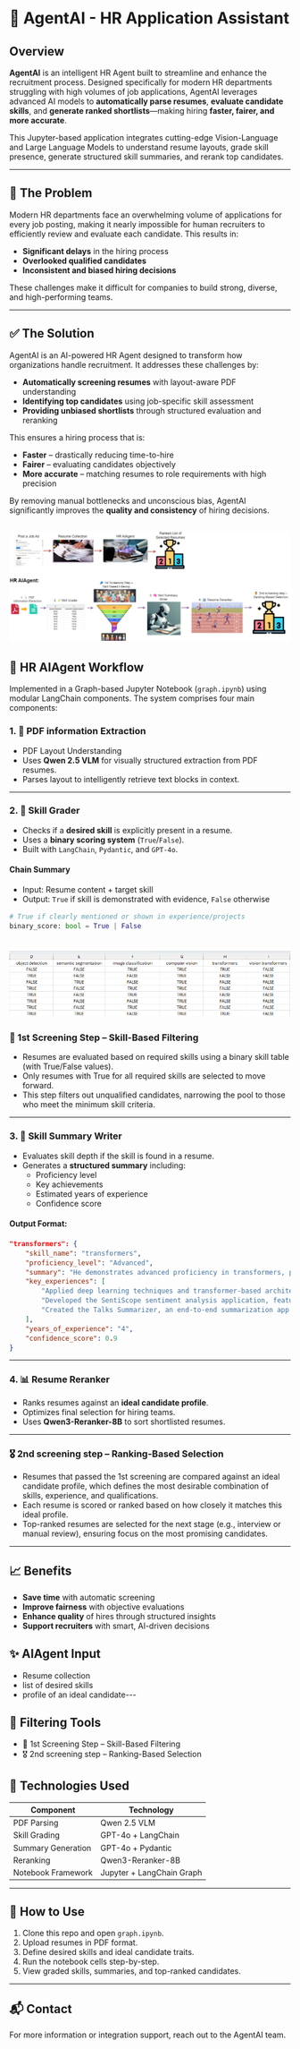 
# 🧠 AgentAI - HR Application Assistant

## Overview

**AgentAI** is an intelligent HR Agent built to streamline and enhance the recruitment process. Designed specifically for modern HR departments struggling with high volumes of job applications, AgentAI leverages advanced AI models to **automatically parse resumes**, **evaluate candidate skills**, and **generate ranked shortlists**—making hiring **faster, fairer, and more accurate**.

This Jupyter-based application integrates cutting-edge Vision-Language and Large Language Models to understand resume layouts, grade skill presence, generate structured skill summaries, and rerank top candidates.

---

## 🚨 The Problem

Modern HR departments face an overwhelming volume of applications for every job posting, making it nearly impossible for human recruiters to efficiently review and evaluate each candidate. This results in:

- **Significant delays** in the hiring process
- **Overlooked qualified candidates**
- **Inconsistent and biased hiring decisions**

These challenges make it difficult for companies to build strong, diverse, and high-performing teams.

---

## ✅ The Solution

AgentAI is an AI-powered HR Agent designed to transform how organizations handle recruitment. It addresses these challenges by:

- **Automatically screening resumes** with layout-aware PDF understanding
- **Identifying top candidates** using job-specific skill assessment
- **Providing unbiased shortlists** through structured evaluation and reranking

This ensures a hiring process that is:
- **Faster** – drastically reducing time-to-hire
- **Fairer** – evaluating candidates objectively
- **More accurate** – matching resumes to role requirements with high precision

By removing manual bottlenecks and unconscious bias, AgentAI significantly improves the **quality and consistency** of hiring decisions.


![solution](./images/HR-AI-Agent.drawio.png)
---

## 📁 HR AIAgent Workflow

Implemented in a Graph-based Jupyter Notebook (`graph.ipynb`) using modular LangChain components. The system comprises four main components:

### 1. 📄 PDF information Extraction
- PDF Layout Understanding
- Uses **Qwen 2.5 VLM** for visually structured extraction from PDF resumes.
- Parses layout to intelligently retrieve text blocks in context.

---

### 2. 🧪 Skill Grader

- Checks if a **desired skill** is explicitly present in a resume.
- Uses a **binary scoring system** (`True`/`False`).
- Built with `LangChain`, `Pydantic`, and `GPT-4o`.

#### Chain Summary
- Input: Resume content + target skill
- Output: `True` if skill is demonstrated with evidence, `False` otherwise

```python
# True if clearly mentioned or shown in experience/projects
binary_score: bool = True | False
```

![alt text](./images/skill_grader_example.png)
---

### 🔎 1st Screening Step – Skill-Based Filtering

- Resumes are evaluated based on required skills using a binary skill table (with True/False values).
- Only resumes with True for all required skills are selected to move forward.
- This step filters out unqualified candidates, narrowing the pool to those who meet the minimum skill criteria.
---




### 3. 🧠 Skill Summary Writer

- Evaluates skill depth if the skill is found in a resume.
- Generates a **structured summary** including:
  - Proficiency level
  - Key achievements
  - Estimated years of experience
  - Confidence score

#### Output Format:
```json
"transformers": {
    "skill_name": "transformers",
    "proficiency_level": "Advanced",
    "summary": "He demonstrates advanced proficiency in transformers, particularly through his work on NLP projects utilizing transformer-based architectures. He has applied these techniques in real-world scenarios, such as the SentiScope sentiment analysis application and the Talks Summarizer project, both of which leverage Hugging Face Transformers. His experience includes implementing end-to-end ML pipelines and integrating transformers into modular and extensible systems, showcasing a deep understanding of transformer models and their applications in NLP.",
    "key_experiences": [
        "Applied deep learning techniques and transformer-based architectures to solve real-world NLP challenges during his role as a Machine Learning Engineer at DEPI.",
        "Developed the SentiScope sentiment analysis application, featuring a modular pipeline with pre-configured models and transformers for ease of use and extensibility.",
        "Created the Talks Summarizer, an end-to-end summarization app leveraging Hugging Face Transformers for processing text into concise summaries."
    ],
    "years_of_experience": "4",
    "confidence_score": 0.9
}
```

---

### 4. 📊 Resume Reranker

- Ranks resumes against an **ideal candidate profile**.
- Optimizes final selection for hiring teams.
- Uses **Qwen3-Reranker-8B** to sort shortlisted resumes.

---

### 🎖️ 2nd screening step – Ranking-Based Selection
- Resumes that passed the 1st screening are compared against an ideal candidate profile, which defines the most desirable combination of skills, experience, and qualifications.
- Each resume is scored or ranked based on how closely it matches this ideal profile.
- Top-ranked resumes are selected for the next stage (e.g., interview or manual review), ensuring focus on the most promising candidates.
---


## 📈 Benefits

- **Save time** with automatic screening
- **Improve fairness** with objective evaluations
- **Enhance quality** of hires through structured insights
- **Support recruiters** with smart, AI-driven decisions

## ✨ AIAgent Input
- Resume collection
- list of desired skills
- profile of an ideal candidate---

## 🎯 Filtering Tools
- 🔎 1st Screening Step – Skill-Based Filtering
- 🎖️ 2nd screening step – Ranking-Based Selection

## 🚀 Technologies Used

| Component            | Technology               |
|---------------------|--------------------------|
| PDF Parsing         | Qwen 2.5 VLM             |
| Skill Grading       | GPT-4o + LangChain       |
| Summary Generation  | GPT-4o + Pydantic        |
| Reranking           | Qwen3-Reranker-8B        |
| Notebook Framework  | Jupyter + LangChain Graph |

---



## 🔧 How to Use

1. Clone this repo and open `graph.ipynb`.
2. Upload resumes in PDF format.
3. Define desired skills and ideal candidate traits.
4. Run the notebook cells step-by-step.
5. View graded skills, summaries, and top-ranked candidates.


---

## 📬 Contact

For more information or integration support, reach out to the AgentAI team.
